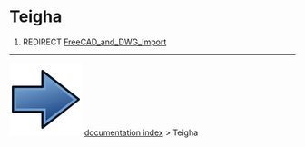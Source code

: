 # Teigha
1.  REDIRECT [FreeCAD_and_DWG_Import](FreeCAD_and_DWG_Import.md)



---
![](images/Button_right.svg) [documentation index](../README.md) > Teigha
